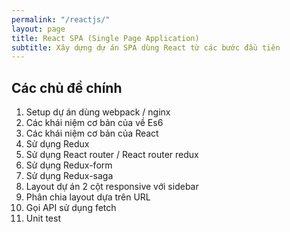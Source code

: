 ```yaml
---
permalink: "/reactjs/"
layout: page
title: React SPA (Single Page Application)
subtitle: Xây dựng dự án SPA dùng React từ các bước đầu tiên
---
```


## Các chủ đề chính

1. Setup dự án dùng webpack / nginx
2. Các khái niệm cơ bản của về Es6
3. Các khái niệm cơ bản của React
4. Sử dụng Redux
5. Sử dụng React router / React router redux
6. Sử dụng Redux-form
7. Sử dụng Redux-saga
8. Layout dự án 2 cột responsive với sidebar
9. Phân chia layout dựa trên URL
10. Gọi API sử dụng fetch
11. Unit test


